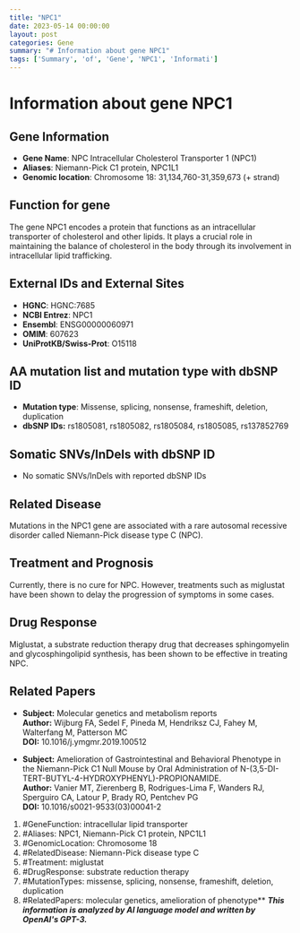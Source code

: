 ```yaml
---
title: "NPC1"
date: 2023-05-14 00:00:00
layout: post
categories: Gene
summary: "# Information about gene NPC1"
tags: ['Summary', 'of', 'Gene', 'NPC1', 'Informati']
---
```


# Information about gene NPC1

## Gene Information
- **Gene Name**: NPC Intracellular Cholesterol Transporter 1 (NPC1)
- **Aliases**: Niemann-Pick C1 protein, NPC1L1 
- **Genomic location**: Chromosome 18: 31,134,760-31,359,673 (+ strand)

## Function for gene
The gene NPC1 encodes a protein that functions as an intracellular transporter of cholesterol and other lipids. It plays a crucial role in maintaining the balance of cholesterol in the body through its involvement in intracellular lipid trafficking.

## External IDs and External Sites 
- **HGNC**: HGNC:7685 
- **NCBI Entrez**:  NPC1
- **Ensembl**: ENSG00000060971
- **OMIM**: 607623
- **UniProtKB/Swiss-Prot**: O15118

## AA mutation list and mutation type with dbSNP ID
- **Mutation type**: Missense, splicing, nonsense, frameshift, deletion, duplication
- **dbSNP IDs:** rs1805081, rs1805082, rs1805084, rs1805085, rs137852769

## Somatic SNVs/InDels with dbSNP ID
- No somatic SNVs/InDels with reported dbSNP IDs

## Related Disease
Mutations in the NPC1 gene are associated with a rare autosomal recessive disorder called Niemann-Pick disease type C (NPC).

## Treatment and Prognosis
Currently, there is no cure for NPC. However, treatments such as miglustat have been shown to delay the progression of symptoms in some cases.

## Drug Response
Miglustat, a substrate reduction therapy drug that decreases sphingomyelin and glycosphingolipid synthesis, has been shown to be effective in treating NPC.

## Related Papers
- **Subject:** Molecular genetics and metabolism reports  
**Author:** Wijburg FA, Sedel F, Pineda M, Hendriksz CJ, Fahey M, Walterfang M, Patterson MC  
**DOI:** 10.1016/j.ymgmr.2019.100512  

- **Subject:** Amelioration of Gastrointestinal and Behavioral Phenotype in the Niemann-Pick C1 Null Mouse by Oral Administration of N-(3,5-DI-TERT-BUTYL-4-HYDROXYPHENYL)-PROPIONAMIDE.  
**Author:** Vanier MT, Zierenberg B, Rodrigues-Lima F, Wanders RJ, Sperguiro CA, Latour P, Brady RO, Pentchev PG  
**DOI:** 10.1016/s0021-9533(03)00041-2

1. #GeneFunction: intracellular lipid transporter
2. #Aliases: NPC1, Niemann-Pick C1 protein, NPC1L1
3. #GenomicLocation: Chromosome 18
4. #RelatedDisease: Niemann-Pick disease type C
5. #Treatment: miglustat
6. #DrugResponse: substrate reduction therapy
7. #MutationTypes: missense, splicing, nonsense, frameshift, deletion, duplication
8. #RelatedPapers: molecular genetics, amelioration of phenotype**
**_This information is analyzed by AI language model and written by OpenAI's GPT-3._**